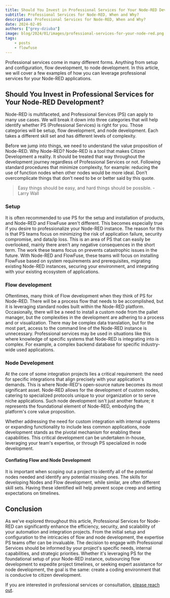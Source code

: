 ```yaml
---
title: Should You Invest in Professional Services for Your Node-RED Development?
subtitle: Professional Services for Node-RED, When and Why?
description: Professional Services for Node-RED, When and Why?
date: 2024-02-05
authors: ["grey-dziuba"]
image: blog/2024/01/images/professional-services-for-your-node-red.png
tags:
    - posts
    - flowfuse
---
```


Professional services come in many different forms. Anything from setup and configuration, flow development, to node development. In this article, we will cover a few examples of how you can leverage professional services for your Node-RED applications.

<!--more-->

## Should You Invest in Professional Services for Your Node-RED Development?

Node-RED is multifaceted, and Professional Services (PS) can apply to many use cases.  We will break it down into three categories that will help identify whether PS (Professional Services) is right for you. Those categories will be setup, flow development, and node development. Each takes a different skill set and has different levels of complexity.

Before we jump into things, we need to understand the value proposition of Node-RED. Why Node-RED? Node-RED is a tool that makes Citizen Development a reality. It should be treated that way throughout the development journey regardless of Professional Services or not. Following standard procedures that minimize complexity, for example: reducing the use of function nodes when other nodes would be more ideal. Don’t overcomplicate things that don’t need to be or better said by this quote.

> Easy things should be easy, and hard things should be possible. 
-Larry Wall

### Setup

It is often recommended to use PS for the setup and installation of products,
and Node-RED and FlowFuse aren't different. This becomes especially true if you
desire to professionalize your Node-RED instance. The reason for this is that PS
teams focus on minimizing the risk of application failure, security compromise,
and data/ip loss. This is an area of PS that can easily be overlooked, mainly
there aren't any negative consequences in the short term. The work these teams focus on prevents catastrophic issues in the future. With Node-RED and FlowFuse, these teams will focus on installing FlowFuse based on system requirements and prerequisites, migrating existing Node-RED instances, securing your environment, and integrating with your existing ecosystem of applications.

### Flow development

Oftentimes, many think of Flow development when they think of PS for Node-RED. There will be a process flow that needs to be accomplished, but it is leveraging standard nodes built within the Node-RED platform. Occasionally, there will be a need to install a custom node from the pallet manager, but the complexities in the development are adhering to a process and or visualization.  There may be complex data translation, but for the most part, access to the command line of the Node-RED instance is unnecessary. Professional services may be used in situations like this where knowledge of specific systems that Node-RED is integrating into is complex. For example, a complex backend database for specific industry-wide used applications.

### Node Development

At the core of some integration projects lies a critical requirement: the need for specific integrations that align precisely with your application's demands. This is where Node-RED's open-source nature becomes its most significant asset. Node-RED allows for the development of custom nodes, catering to specialized protocols unique to your organization or to serve niche applications. Such node development isn't just another feature; it represents the foundational element of Node-RED, embodying the platform's core value proposition.

Whether addressing the need for custom integration with internal systems or expanding functionality to include less common applications, node development stands as the pivotal mechanism for enabling these capabilities. This critical development can be undertaken in-house, leveraging your team's expertise, or through PS specialized in node development. 

#### Conflating Flow and Node Development

It is important when scoping out a project to identify all of the potential nodes needed and identify any potential missing ones. The skills for developing Nodes and Flow development, while similar, are often different skill sets.  Having these identified will help prevent scope creep and setting expectations on timelines.

## Conclusion

As we've explored throughout this article, Professional Services for Node-RED can significantly enhance the efficiency, security, and scalability of your automation and integration projects. From the initial setup and configuration to the intricacies of flow and node development, the expertise PS teams offer can be invaluable. The decision to engage with Professional Services should be informed by your project's specific needs, internal capabilities, and strategic priorities. Whether it's leveraging PS for the foundational setup of your Node-RED instance, outsourcing flow development to expedite project timelines, or seeking expert assistance for node development, the goal is the same: create a coding environment that is conducive to citizen development.

If you are interested in professional services or consultation, [please reach out](https://flowfuse.com/professional-services/).
